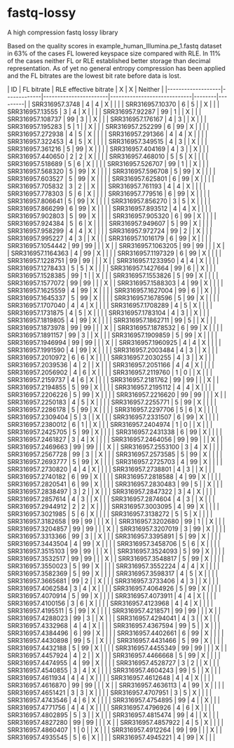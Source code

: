 # fastq-lossy
A high compression fastq lossy library

Based on the quality scores in example_human_Illumina.pe_1.fastq dataset in 63% of the cases FL lowered keyspace size compared with RLE. In 11% of the cases neither FL or RLE established better storage than decimal representation. As of yet no general entropy compression has been applied and the FL bitrates are the lowest bit rate before data is lost.

| ID                | FL  bitrate | RLE effective bitrate | X                         | X    | Neither | 
|-------------------|-------------|-----------------------|-----------------------------|--------|---------| | SRR316957.3748    | 4           | 4                     | X                         |        |         | 
| SRR316957.10370   | 6           | 5                     |                             | X    |         | 
| SRR316957.13555   | 3           | 4                     | X                         |        |         | 
| SRR316957.92287   | 99          | 1                     |                             | X    |         | 
| SRR316957.108737  | 99          | 3                     |                             | X    |         | 
| SRR316957.176167  | 4           | 3                     |                             | X    |         | 
| SRR316957.195283  | 5           | 1                     |                             | X    |         | 
| SRR316957.252299  | 6           | 99                    | X                         |        |         | 
| SRR316957.272938  | 4           | 5                     | X                         |        |         | 
| SRR316957.291366  | 4           | 4                     | X                         |        |         | 
| SRR316957.322453  | 4           | 5                     | X                         |        |         | 
| SRR316957.349515  | 4           | 3                     |                             | X    |         | 
| SRR316957.361216  | 5           | 99                    | X                         |        |         | 
| SRR316957.404169  | 4           | 3                     |                             | X    |         | 
| SRR316957.440650  | 2           | 2                     | X                         |        |         | 
| SRR316957.468010  | 5           | 5                     | X                         |        |         | 
| SRR316957.518689  | 5           | 6                     | X                         |        |         | 
| SRR316957.526707  | 99          | 1                     |                             | X    |         | 
| SRR316957.568320  | 5           | 99                    | X                         |        |         | 
| SRR316957.596708  | 5           | 99                    | X                         |        |         | 
| SRR316957.603527  | 5           | 99                    | X                         |        |         | 
| SRR316957.625801  | 6           | 99                    | X                         |        |         | 
| SRR316957.705832  | 3           | 2                     |                             | X    |         | 
| SRR316957.761193  | 4           | 4                     | X                         |        |         | 
| SRR316957.778303  | 5           | 6                     | X                         |        |         | 
| SRR316957.779516  | 6           | 99                    | X                         |        |         | 
| SRR316957.806641  | 5           | 99                    | X                         |        |         | 
| SRR316957.856270  | 3           | 5                     | X                         |        |         | 
| SRR316957.866299  | 6           | 99                    | X                         |        |         | 
| SRR316957.893512  | 4           | 4                     | X                         |        |         | 
| SRR316957.902803  | 5           | 99                    | X                         |        |         | 
| SRR316957.905320  | 6           | 99                    | X                         |        |         | 
| SRR316957.924384  | 5           | 6                     | X                         |        |         | 
| SRR316957.949607  | 5           | 99                    | X                         |        |         | 
| SRR316957.958299  | 4           | 4                     | X                         |        |         | 
| SRR316957.972724  | 99          | 2                     |                             | X    |         | 
| SRR316957.995227  | 4           | 3                     |                             | X    |         | 
| SRR316957.1016179 | 6           | 99                    | X                         |        |         | 
| SRR316957.1054442 | 99          | 99                    |                             |        | X       | 
| SRR316957.1063205 | 99          | 99                    |                             |        | X       | 
| SRR316957.1164363 | 4           | 99                    | X                         |        |         | 
| SRR316957.1197329 | 6           | 99                    | X                         |        |         | 
| SRR316957.1228751 | 99          | 99                    |                             |        | X       | 
| SRR316957.1233950 | 4           | 4                     | X                         |        |         | 
| SRR316957.1278433 | 5           | 5                     | X                         |        |         | 
| SRR316957.1427664 | 99          | 6                     |                             | X    |         | 
| SRR316957.1528385 | 99          | 1                     |                             | X    |         | 
| SRR316957.1553826 | 5           | 99                    | X                         |        |         | 
| SRR316957.1577072 | 99          | 99                    |                             |        | X       | 
| SRR316957.1588303 | 4           | 99                    | X                         |        |         | 
| SRR316957.1625559 | 4           | 99                    | X                         |        |         | 
| SRR316957.1627004 | 99          | 6                     |                             | X    |         | 
| SRR316957.1645337 | 5           | 99                    | X                         |        |         | 
| SRR316957.1678596 | 5           | 99                    | X                         |        |         | 
| SRR316957.1707040 | 4           | 4                     | X                         |        |         | 
| SRR316957.1708289 | 4           | 5                     | X                         |        |         | 
| SRR316957.1731875 | 4           | 5                     | X                         |        |         | 
| SRR316957.1783104 | 4           | 3                     |                             | X    |         | 
| SRR316957.1819805 | 4           | 99                    | X                         |        |         | 
| SRR316957.1862711 | 99          | 5                     |                             | X    |         | 
| SRR316957.1873978 | 99          | 99                    |                             |        | X       | 
| SRR316957.1878532 | 6           | 99                    | X                         |        |         | 
| SRR316957.1891157 | 99          | 3                     |                             | X    |         | 
| SRR316957.1909859 | 5           | 99                    | X                         |        |         | 
| SRR316957.1946994 | 99          | 99                    |                             |        | X       | 
| SRR316957.1960925 | 4           | 4                     | X                         |        |         | 
| SRR316957.1991590 | 4           | 99                    | X                         |        |         | 
| SRR316957.2003484 | 4           | 3                     |                             | X    |         | 
| SRR316957.2010972 | 6           | 6                     | X                         |        |         | 
| SRR316957.2030255 | 4           | 3                     |                             | X    |         | 
| SRR316957.2039536 | 4           | 2                     |                             | X    |         | 
| SRR316957.2051166 | 4           | 4                     | X                         |        |         | 
| SRR316957.2056902 | 4           | 6                     | X                         |        |         | 
| SRR316957.2119760 | 1           | 0                     |                             | X    |         | 
| SRR316957.2159737 | 4           | 6                     | X                         |        |         | 
| SRR316957.2181762 | 99          | 99                    |                             |        | X       | 
| SRR316957.2194855 | 5           | 99                    | X                         |        |         | 
| SRR316957.2195112 | 4           | 4                     | X                         |        |         | 
| SRR316957.2206226 | 5           | 99                    | X                         |        |         | 
| SRR316957.2216620 | 99          | 99                    |                             |        | X       | 
| SRR316957.2250183 | 4           | 5                     | X                         |        |         | 
| SRR316957.2255771 | 5           | 99                    | X                         |        |         | 
| SRR316957.2286178 | 5           | 99                    | X                         |        |         | 
| SRR316957.2297706 | 5           | 6                     | X                         |        |         | 
| SRR316957.2309404 | 5           | 3                     |                             | X    |         | 
| SRR316957.2331507 | 6           | 99                    | X                         |        |         | 
| SRR316957.2380012 | 6           | 1                     |                             | X    |         | 
| SRR316957.2404974 | 1           | 0                     |                             | X    |         | 
| SRR316957.2425705 | 5           | 99                    | X                         |        |         | 
| SRR316957.2431338 | 6           | 99                    | X                         |        |         | 
| SRR316957.2461827 | 3           | 4                     | X                         |        |         | 
| SRR316957.2464056 | 99          | 99                    |                             |        | X       | 
| SRR316957.2469663 | 99          | 99                    |                             |        | X       | 
| SRR316957.2553100 | 3           | 4                     | X                         |        |         | 
| SRR316957.2567728 | 99          | 3                     |                             | X    |         | 
| SRR316957.2573585 | 5           | 99                    | X                         |        |         | 
| SRR316957.2693777 | 5           | 99                    | X                         |        |         | 
| SRR316957.2725703 | 4           | 99                    | X                         |        |         | 
| SRR316957.2730820 | 4           | 4                     | X                         |        |         | 
| SRR316957.2738801 | 4           | 3                     |                             | X    |         | 
| SRR316957.2740182 | 6           | 99                    | X                         |        |         | 
| SRR316957.2818588 | 4           | 99                    | X                         |        |         | 
| SRR316957.2820541 | 6           | 99                    | X                         |        |         | 
| SRR316957.2830483 | 99          | 5                     |                             | X    |         | 
| SRR316957.2838497 | 3           | 2                     |                             | X    |         | 
| SRR316957.2847322 | 3           | 4                     | X                         |        |         | 
| SRR316957.2857614 | 4           | 3                     |                             | X    |         | 
| SRR316957.2874604 | 4           | 3                     |                             | X    |         | 
| SRR316957.2944912 | 2           | 2                     | X                         |        |         | 
| SRR316957.3003095 | 4           | 99                    | X                         |        |         | 
| SRR316957.3021985 | 5           | 6                     | X                         |        |         | 
| SRR316957.3138272 | 5           | 5                     | X                         |        |         | 
| SRR316957.3182658 | 99          | 99                    |                             |        | X       | 
| SRR316957.3202680 | 99          | 1                     |                             | X    |         | 
| SRR316957.3204857 | 99          | 99                    |                             |        | X       | 
| SRR316957.3207019 | 3           | 99                    | X                         |        |         | 
| SRR316957.3313366 | 99          | 3                     |                             | X    |         | 
| SRR316957.3395891 | 5           | 99                    | X                         |        |         | 
| SRR316957.3443504 | 4           | 99                    | X                         |        |         | 
| SRR316957.3458706 | 5           | 6                     | X                         |        |         | 
| SRR316957.3515103 | 99          | 99                    |                             |        | X       | 
| SRR316957.3524093 | 5           | 99                    | X                         |        |         | 
| SRR316957.3532517 | 99          | 99                    |                             |        | X       | 
| SRR316957.3548817 | 5           | 99                    | X                         |        |         | 
| SRR316957.3550023 | 5           | 99                    | X                         |        |         | 
| SRR316957.3552224 | 4           | 4                     | X                         |        |         | 
| SRR316957.3582369 | 5           | 99                    | X                         |        |         | 
| SRR316957.3598317 | 4           | 5                     | X                         |        |         | 
| SRR316957.3665681 | 99          | 2                     |                             | X    |         | 
| SRR316957.3733406 | 4           | 3                     |                             | X    |         | 
| SRR316957.4062584 | 3           | 4                     | X                         |        |         | 
| SRR316957.4064926 | 5           | 99                    | X                         |        |         | 
| SRR316957.4070914 | 5           | 99                    | X                         |        |         | 
| SRR316957.4073911 | 4           | 4                     | X                         |        |         | 
| SRR316957.4100156 | 3           | 6                     | X                         |        |         | 
| SRR316957.4123968 | 4           | 4                     | X                         |        |         | 
| SRR316957.4195511 | 5           | 99                    | X                         |        |         | 
| SRR316957.4218571 | 99          | 99                    |                             |        | X       | 
| SRR316957.4288023 | 99          | 3                     |                             | X    |         | 
| SRR316957.4294041 | 4           | 3                     |                             | X    |         | 
| SRR316957.4332968 | 4           | 4                     | X                         |        |         | 
| SRR316957.4367594 | 99          | 5                     |                             | X    |         | 
| SRR316957.4384496 | 6           | 99                    | X                         |        |         | 
| SRR316957.4402661 | 6           | 99                    | X                         |        |         | 
| SRR316957.4430898 | 99          | 5                     |                             | X    |         | 
| SRR316957.4431466 | 5           | 99                    | X                         |        |         | 
| SRR316957.4432188 | 5           | 99                    | X                         |        |         | 
| SRR316957.4455349 | 99          | 99                    |                             |        | X       | 
| SRR316957.4457924 | 4           | 2                     |                             | X    |         | 
| SRR316957.4466668 | 5           | 99                    | X                         |        |         | 
| SRR316957.4474955 | 4           | 99                    | X                         |        |         | 
| SRR316957.4528727 | 3           | 2                     |                             | X    |         | 
| SRR316957.4540855 | 3           | 4                     | X                         |        |         | 
| SRR316957.4604243 | 99          | 5                     |                             | X    |         | 
| SRR316957.4611934 | 4           | 4                     | X                         |        |         | 
| SRR316957.4612648 | 4           | 4                     | X                         |        |         | 
| SRR316957.4616870 | 99          | 99                    |                             |        | X       | 
| SRR316957.4636113 | 4           | 99                    | X                         |        |         | 
| SRR316957.4651421 | 3           | 3                     | X                         |        |         | 
| SRR316957.4707951 | 3           | 5                     | X                         |        |         | 
| SRR316957.4743546 | 4           | 6                     | X                         |        |         | 
| SRR316957.4754895 | 99          | 4                     |                             | X    |         | 
| SRR316957.4771756 | 4           | 4                     | X                         |        |         | 
| SRR316957.4796926 | 4           | 6                     | X                         |        |         | 
| SRR316957.4802895 | 5           | 3                     |                             | X    |         | 
| SRR316957.4815474 | 99          | 4                     |                             | X    |         | 
| SRR316957.4827280 | 99          | 99                    |                             |        | X       | 
| SRR316957.4857922 | 4           | 5                     | X                         |        |         | 
| SRR316957.4860407 | 1           | 0                     |                             | X    |         | 
| SRR316957.4912264 | 99          | 99                    |                             |        | X       | 
| SRR316957.4935545 | 5           | 6                     | X                         |        |         | 
| SRR316957.4945221 | 4           | 99                    | X                         |        |         | 
